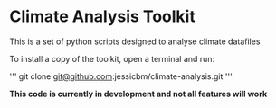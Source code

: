 # Climate Analysis Toolkit

This is a set of python scripts designed to analyse climate datafiles

To install a copy of the toolkit, open a terminal and run:

'''
  git clone git@github.com:jessicbm/climate-analysis.git
'''

**This code is currently in development and not all features will work**
